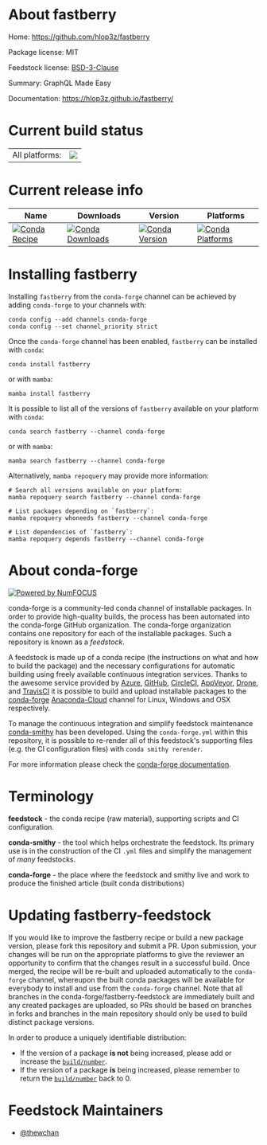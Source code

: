About fastberry
===============

Home: https://github.com/hlop3z/fastberry

Package license: MIT

Feedstock license: [BSD-3-Clause](https://github.com/conda-forge/fastberry-feedstock/blob/main/LICENSE.txt)

Summary: GraphQL Made Easy

Documentation: https://hlop3z.github.io/fastberry/

Current build status
====================


<table><tr><td>All platforms:</td>
    <td>
      <a href="https://dev.azure.com/conda-forge/feedstock-builds/_build/latest?definitionId=18102&branchName=main">
        <img src="https://dev.azure.com/conda-forge/feedstock-builds/_apis/build/status/fastberry-feedstock?branchName=main">
      </a>
    </td>
  </tr>
</table>

Current release info
====================

| Name | Downloads | Version | Platforms |
| --- | --- | --- | --- |
| [![Conda Recipe](https://img.shields.io/badge/recipe-fastberry-green.svg)](https://anaconda.org/conda-forge/fastberry) | [![Conda Downloads](https://img.shields.io/conda/dn/conda-forge/fastberry.svg)](https://anaconda.org/conda-forge/fastberry) | [![Conda Version](https://img.shields.io/conda/vn/conda-forge/fastberry.svg)](https://anaconda.org/conda-forge/fastberry) | [![Conda Platforms](https://img.shields.io/conda/pn/conda-forge/fastberry.svg)](https://anaconda.org/conda-forge/fastberry) |

Installing fastberry
====================

Installing `fastberry` from the `conda-forge` channel can be achieved by adding `conda-forge` to your channels with:

```
conda config --add channels conda-forge
conda config --set channel_priority strict
```

Once the `conda-forge` channel has been enabled, `fastberry` can be installed with `conda`:

```
conda install fastberry
```

or with `mamba`:

```
mamba install fastberry
```

It is possible to list all of the versions of `fastberry` available on your platform with `conda`:

```
conda search fastberry --channel conda-forge
```

or with `mamba`:

```
mamba search fastberry --channel conda-forge
```

Alternatively, `mamba repoquery` may provide more information:

```
# Search all versions available on your platform:
mamba repoquery search fastberry --channel conda-forge

# List packages depending on `fastberry`:
mamba repoquery whoneeds fastberry --channel conda-forge

# List dependencies of `fastberry`:
mamba repoquery depends fastberry --channel conda-forge
```


About conda-forge
=================

[![Powered by
NumFOCUS](https://img.shields.io/badge/powered%20by-NumFOCUS-orange.svg?style=flat&colorA=E1523D&colorB=007D8A)](https://numfocus.org)

conda-forge is a community-led conda channel of installable packages.
In order to provide high-quality builds, the process has been automated into the
conda-forge GitHub organization. The conda-forge organization contains one repository
for each of the installable packages. Such a repository is known as a *feedstock*.

A feedstock is made up of a conda recipe (the instructions on what and how to build
the package) and the necessary configurations for automatic building using freely
available continuous integration services. Thanks to the awesome service provided by
[Azure](https://azure.microsoft.com/en-us/services/devops/), [GitHub](https://github.com/),
[CircleCI](https://circleci.com/), [AppVeyor](https://www.appveyor.com/),
[Drone](https://cloud.drone.io/welcome), and [TravisCI](https://travis-ci.com/)
it is possible to build and upload installable packages to the
[conda-forge](https://anaconda.org/conda-forge) [Anaconda-Cloud](https://anaconda.org/)
channel for Linux, Windows and OSX respectively.

To manage the continuous integration and simplify feedstock maintenance
[conda-smithy](https://github.com/conda-forge/conda-smithy) has been developed.
Using the ``conda-forge.yml`` within this repository, it is possible to re-render all of
this feedstock's supporting files (e.g. the CI configuration files) with ``conda smithy rerender``.

For more information please check the [conda-forge documentation](https://conda-forge.org/docs/).

Terminology
===========

**feedstock** - the conda recipe (raw material), supporting scripts and CI configuration.

**conda-smithy** - the tool which helps orchestrate the feedstock.
                   Its primary use is in the construction of the CI ``.yml`` files
                   and simplify the management of *many* feedstocks.

**conda-forge** - the place where the feedstock and smithy live and work to
                  produce the finished article (built conda distributions)


Updating fastberry-feedstock
============================

If you would like to improve the fastberry recipe or build a new
package version, please fork this repository and submit a PR. Upon submission,
your changes will be run on the appropriate platforms to give the reviewer an
opportunity to confirm that the changes result in a successful build. Once
merged, the recipe will be re-built and uploaded automatically to the
`conda-forge` channel, whereupon the built conda packages will be available for
everybody to install and use from the `conda-forge` channel.
Note that all branches in the conda-forge/fastberry-feedstock are
immediately built and any created packages are uploaded, so PRs should be based
on branches in forks and branches in the main repository should only be used to
build distinct package versions.

In order to produce a uniquely identifiable distribution:
 * If the version of a package **is not** being increased, please add or increase
   the [``build/number``](https://docs.conda.io/projects/conda-build/en/latest/resources/define-metadata.html#build-number-and-string).
 * If the version of a package **is** being increased, please remember to return
   the [``build/number``](https://docs.conda.io/projects/conda-build/en/latest/resources/define-metadata.html#build-number-and-string)
   back to 0.

Feedstock Maintainers
=====================

* [@thewchan](https://github.com/thewchan/)

